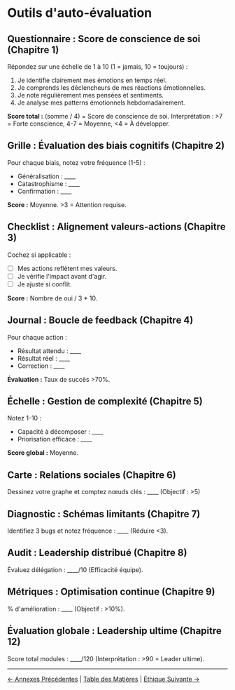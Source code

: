 # Outils d'auto-évaluation

## Questionnaire : Score de conscience de soi (Chapitre 1)
Répondez sur une échelle de 1 à 10 (1 = jamais, 10 = toujours) :

1. Je identifie clairement mes émotions en temps réel.
2. Je comprends les déclencheurs de mes réactions émotionnelles.
3. Je note régulièrement mes pensées et sentiments.
4. Je analyse mes patterns émotionnels hebdomadairement.

**Score total :** (somme / 4) = Score de conscience de soi. Interprétation : >7 = Forte conscience, 4-7 = Moyenne, <4 = À développer.

## Grille : Évaluation des biais cognitifs (Chapitre 2)
Pour chaque biais, notez votre fréquence (1-5) :
- Généralisation : ____
- Catastrophisme : ____
- Confirmation : ____

**Score :** Moyenne. >3 = Attention requise.

## Checklist : Alignement valeurs-actions (Chapitre 3)
Cochez si applicable :
- [ ] Mes actions reflètent mes valeurs.
- [ ] Je vérifie l'impact avant d'agir.
- [ ] Je ajuste si conflit.

**Score :** Nombre de oui / 3 * 10.

## Journal : Boucle de feedback (Chapitre 4)
Pour chaque action :
- Résultat attendu : ____
- Résultat réel : ____
- Correction : ____

**Évaluation :** Taux de succès >70%.

## Échelle : Gestion de complexité (Chapitre 5)
Notez 1-10 :
- Capacité à décomposer : ____
- Priorisation efficace : ____

**Score global :** Moyenne.

## Carte : Relations sociales (Chapitre 6)
Dessinez votre graphe et comptez nœuds clés : ____ (Objectif : >5)

## Diagnostic : Schémas limitants (Chapitre 7)
Identifiez 3 bugs et notez fréquence : ____ (Réduire <3).

## Audit : Leadership distribué (Chapitre 8)
Évaluez délégation : ____/10 (Efficacité équipe).

## Métriques : Optimisation continue (Chapitre 9)
% d'amélioration : ____ (Objectif : >10%).

## Évaluation globale : Leadership ultime (Chapitre 12)
Score total modules : ____/120 (Interprétation : >90 = Leader ultime).

---

[← Annexes Précédentes](annexes.md) | [Table des Matières](SUMMARY.md) | [Éthique Suivante →](annexe_leadership_ethique.md)
